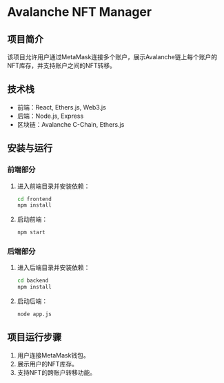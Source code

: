 # Avalanche NFT Manager

## 项目简介

该项目允许用户通过MetaMask连接多个账户，展示Avalanche链上每个账户的NFT库存，并支持账户之间的NFT转移。

## 技术栈

- 前端：React, Ethers.js, Web3.js
- 后端：Node.js, Express
- 区块链：Avalanche C-Chain, Ethers.js

## 安装与运行

### 前端部分

1. 进入前端目录并安装依赖：
    ```bash
    cd frontend
    npm install
    ```

2. 启动前端：
    ```bash
    npm start
    ```

### 后端部分

1. 进入后端目录并安装依赖：
    ```bash
    cd backend
    npm install
    ```

2. 启动后端：
    ```bash
    node app.js
    ```

## 项目运行步骤

1. 用户连接MetaMask钱包。
2. 展示用户的NFT库存。
3. 支持NFT的跨账户转移功能。
